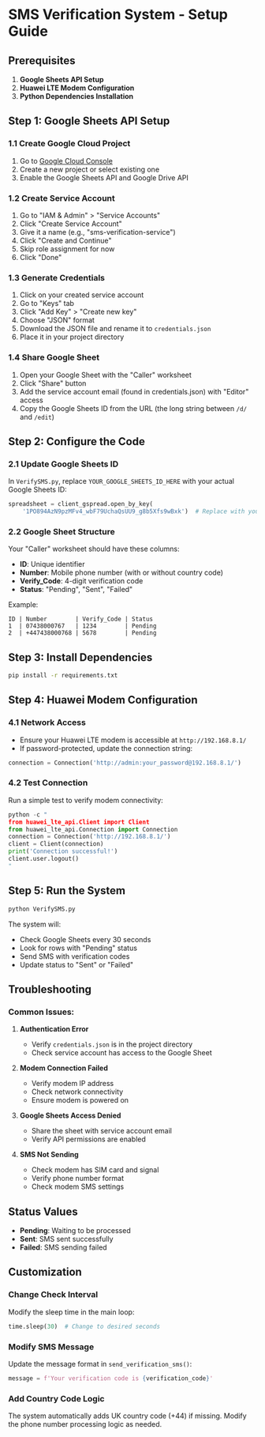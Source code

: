 # SMS Verification System - Setup Guide

## Prerequisites

1. **Google Sheets API Setup**
2. **Huawei LTE Modem Configuration**
3. **Python Dependencies Installation**

## Step 1: Google Sheets API Setup

### 1.1 Create Google Cloud Project
1. Go to [Google Cloud Console](https://console.cloud.google.com/)
2. Create a new project or select existing one
3. Enable the Google Sheets API and Google Drive API

### 1.2 Create Service Account
1. Go to "IAM & Admin" > "Service Accounts"
2. Click "Create Service Account"
3. Give it a name (e.g., "sms-verification-service")
4. Click "Create and Continue"
5. Skip role assignment for now
6. Click "Done"

### 1.3 Generate Credentials
1. Click on your created service account
2. Go to "Keys" tab
3. Click "Add Key" > "Create new key"
4. Choose "JSON" format
5. Download the JSON file and rename it to `credentials.json`
6. Place it in your project directory

### 1.4 Share Google Sheet
1. Open your Google Sheet with the "Caller" worksheet
2. Click "Share" button
3. Add the service account email (found in credentials.json) with "Editor" access
4. Copy the Google Sheets ID from the URL (the long string between `/d/` and `/edit`)

## Step 2: Configure the Code

### 2.1 Update Google Sheets ID
In `VerifySMS.py`, replace `YOUR_GOOGLE_SHEETS_ID_HERE` with your actual Google Sheets ID:

```python
spreadsheet = client_gspread.open_by_key(
    '1PO894AzN9pzMFv4_wbF79UchaQsUU9_g8b5Xfs9wBxk')  # Replace with your ID
```

### 2.2 Google Sheet Structure
Your "Caller" worksheet should have these columns:
- **ID**: Unique identifier
- **Number**: Mobile phone number (with or without country code)
- **Verify_Code**: 4-digit verification code
- **Status**: "Pending", "Sent", "Failed"

Example:
```
ID | Number        | Verify_Code | Status
1  | 07438000767   | 1234        | Pending
2  | +447438000768 | 5678        | Pending
```

## Step 3: Install Dependencies

```bash
pip install -r requirements.txt
```

## Step 4: Huawei Modem Configuration

### 4.1 Network Access
- Ensure your Huawei LTE modem is accessible at `http://192.168.8.1/`
- If password-protected, update the connection string:
```python
connection = Connection('http://admin:your_password@192.168.8.1/')
```

### 4.2 Test Connection
Run a simple test to verify modem connectivity:
```python
python -c "
from huawei_lte_api.Client import Client
from huawei_lte_api.Connection import Connection
connection = Connection('http://192.168.8.1/')
client = Client(connection)
print('Connection successful!')
client.user.logout()
"
```

## Step 5: Run the System

```bash
python VerifySMS.py
```

The system will:
- Check Google Sheets every 30 seconds
- Look for rows with "Pending" status
- Send SMS with verification codes
- Update status to "Sent" or "Failed"

## Troubleshooting

### Common Issues:

1. **Authentication Error**
   - Verify `credentials.json` is in the project directory
   - Check service account has access to the Google Sheet

2. **Modem Connection Failed**
   - Verify modem IP address
   - Check network connectivity
   - Ensure modem is powered on

3. **Google Sheets Access Denied**
   - Share the sheet with service account email
   - Verify API permissions are enabled

4. **SMS Not Sending**
   - Check modem has SIM card and signal
   - Verify phone number format
   - Check modem SMS settings

## Status Values

- **Pending**: Waiting to be processed
- **Sent**: SMS sent successfully
- **Failed**: SMS sending failed

## Customization

### Change Check Interval
Modify the sleep time in the main loop:
```python
time.sleep(30)  # Change to desired seconds
```

### Modify SMS Message
Update the message format in `send_verification_sms()`:
```python
message = f'Your verification code is {verification_code}'
```

### Add Country Code Logic
The system automatically adds UK country code (+44) if missing. Modify the phone number processing logic as needed.

